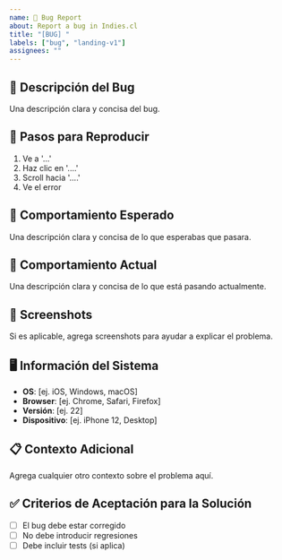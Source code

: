 ```yaml
---
name: 🐛 Bug Report
about: Report a bug in Indies.cl
title: "[BUG] "
labels: ["bug", "landing-v1"]
assignees: ""
---
```


## 🐛 Descripción del Bug

Una descripción clara y concisa del bug.

## 🔄 Pasos para Reproducir

1. Ve a '...'
2. Haz clic en '....'
3. Scroll hacia '....'
4. Ve el error

## 🎯 Comportamiento Esperado

Una descripción clara y concisa de lo que esperabas que pasara.

## 📱 Comportamiento Actual

Una descripción clara y concisa de lo que está pasando actualmente.

## 📸 Screenshots

Si es aplicable, agrega screenshots para ayudar a explicar el problema.

## 🖥️ Información del Sistema

- **OS**: [ej. iOS, Windows, macOS]
- **Browser**: [ej. Chrome, Safari, Firefox]
- **Versión**: [ej. 22]
- **Dispositivo**: [ej. iPhone 12, Desktop]

## 📋 Contexto Adicional

Agrega cualquier otro contexto sobre el problema aquí.

## ✅ Criterios de Aceptación para la Solución

- [ ] El bug debe estar corregido
- [ ] No debe introducir regresiones
- [ ] Debe incluir tests (si aplica)
